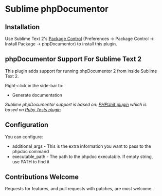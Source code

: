 Sublime phpDocumentor
=====================


Installation
------------

Use Sublime Text 2's [Package Control](http://wbond.net/sublime_packages/package_control) (Preferences -> Package Control -> Install Package -> phpDocumentor) to install this plugin.

phpDocumentor Support For Sublime Text 2
----------------------------------------

This plugin adds support for running phpDocumentor 2 from inside Sublime Text 2.

Right-click in the side-bar to:

* Generate documentation

_Sublime phpDocumentor support is based on:
[PHPUnit plugin](https://github.com/stuartherbert/sublime-phpunit) which is based on
[Ruby Tests plugin](https://github.com/maltize/sublime-text-2-ruby-tests)_

Configuration
-------------

You can configure:

* additional_args - This is the extra information you want to pass to the phpdoc command
* executable_path - The path to the phpdoc executable. If empty string, use PATH to find it


Contributions Welcome
---------------------

Requests for features, and pull requests with patches, are most welcome.
